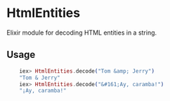 HtmlEntities
============

Elixir module for decoding HTML entities in a string.

## Usage

```elixir
    iex> HtmlEntities.decode("Tom &amp; Jerry")
    "Tom & Jerry"
    iex> HtmlEntities.decode("&#161;Ay, caramba!")
    "¡Ay, caramba!"
```
